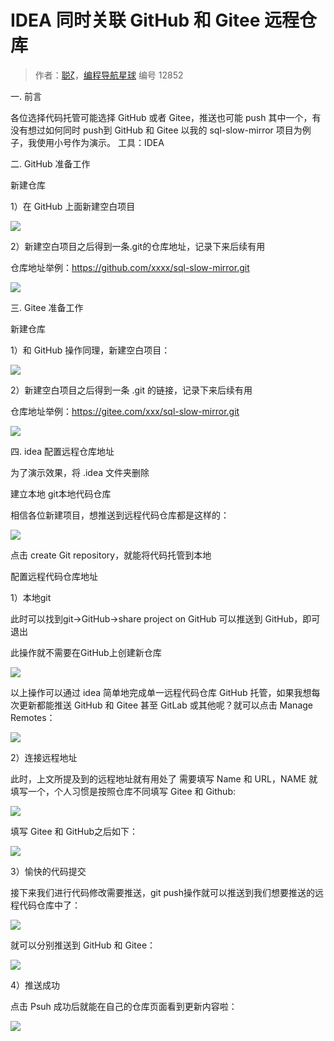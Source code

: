 # IDEA 同时关联 GitHub 和 Gitee 远程仓库

> 作者：[聪ζ](https://wx.zsxq.com/dweb2/index/footprint/185558512888212)，[编程导航星球](https://wx.zsxq.com/dweb2/index/group/51122858222824) 编号 12852

一. 前言

各位选择代码托管可能选择 GitHub 或者 Gitee，推送也可能 push 其中一个，有没有想过如何同时 push到 GitHub 和 Gitee 以我的 sql-slow-mirror 项目为例子，我使用小号作为演示。 工具：IDEA

二. GitHub 准备工作

新建仓库

1）在 GitHub 上面新建空白项目

![](https://pic.yupi.icu/5563/202404212025543.png)

2）新建空白项目之后得到一条.git的仓库地址，记录下来后续有用

仓库地址举例：https://github.com/xxxx/sql-slow-mirror.git

![](https://pic.yupi.icu/5563/202404212025553.png)

三. Gitee 准备工作

新建仓库

1）和 GitHub 操作同理，新建空白项目：

![](https://pic.yupi.icu/5563/202404212025669.png)

2）新建空白项目之后得到一条 .git 的链接，记录下来后续有用

仓库地址举例：https://gitee.com/xxx/sql-slow-mirror.git

![](https://pic.yupi.icu/5563/202404212025533.png)

四. idea 配置远程仓库地址

为了演示效果，将 .idea 文件夹删除

建立本地 git本地代码仓库

相信各位新建项目，想推送到远程代码仓库都是这样的：

![](https://pic.yupi.icu/5563/202404212025564.png)

点击 create Git repository，就能将代码托管到本地

配置远程代码仓库地址

1）本地git

此时可以找到git->GitHub->share project on GitHub 可以推送到 GitHub，即可退出

此操作就不需要在GitHub上创建新仓库

![](https://pic.yupi.icu/5563/202404212025545.png)

以上操作可以通过 idea 简单地完成单一远程代码仓库 GitHub 托管，如果我想每次更新都能推送 GitHub 和 Gitee 甚至 GitLab 或其他呢？就可以点击 Manage Remotes：

![](https://pic.yupi.icu/5563/202404212025152.png)

2）连接远程地址

此时，上文所提及到的远程地址就有用处了 需要填写 Name 和 URL，NAME 就填写一个，个人习惯是按照仓库不同填写 Gitee 和 Github:

![](https://pic.yupi.icu/5563/202404212025344.png)

填写 Gitee 和 GitHub之后如下：

![](https://pic.yupi.icu/5563/202404212025208.png)

3）愉快的代码提交

接下来我们进行代码修改需要推送，git push操作就可以推送到我们想要推送的远程代码仓库中了：

![](https://pic.yupi.icu/5563/202404212025205.png)

就可以分别推送到 GitHub 和 Gitee：﻿﻿

![](https://pic.yupi.icu/5563/202404212025221.png)

4）推送成功

点击 Psuh 成功后就能在自己的仓库页面看到更新内容啦：

![](https://pic.yupi.icu/5563/202404212025331.png)

